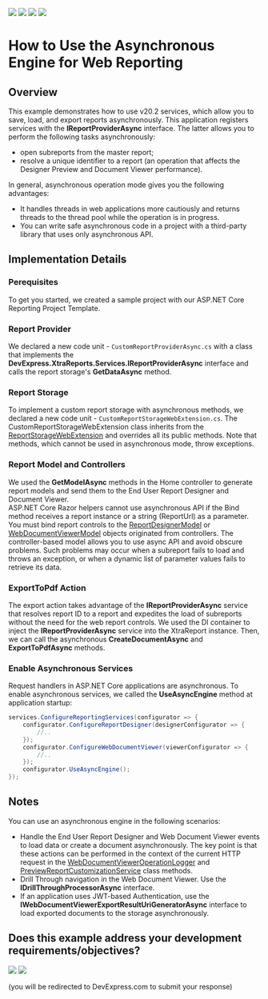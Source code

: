 <!-- default badges list -->
![](https://img.shields.io/endpoint?url=https://codecentral.devexpress.com/api/v1/VersionRange/289745215/20.2.3%2B)
[![](https://img.shields.io/badge/Open_in_DevExpress_Support_Center-FF7200?style=flat-square&logo=DevExpress&logoColor=white)](https://supportcenter.devexpress.com/ticket/details/T925249)
[![](https://img.shields.io/badge/📖_How_to_use_DevExpress_Examples-e9f6fc?style=flat-square)](https://docs.devexpress.com/GeneralInformation/403183)
[![](https://img.shields.io/badge/💬_Leave_Feedback-feecdd?style=flat-square)](#does-this-example-address-your-development-requirementsobjectives)
<!-- default badges end -->
# How to Use the Asynchronous Engine for Web Reporting 
 
## Overview 
This example demonstrates how to use v20.2 services, which allow you to save, load, and export reports asynchronously. 
This application registers services with the **IReportProviderAsync** interface. The latter allows you to perform the following tasks asynchronously: 
- open subreports from the master report; 
- resolve a unique identifier to a report (an operation that affects the Designer Preview and Document Viewer performance). 

In general, asynchronous operation mode gives you the following advantages: 
- It handles threads in web applications more cautiously and returns threads to the thread pool while the operation is in progress.  
- You can write safe asynchronous code in a project with a third-party library that uses only asynchronous API. 
 
## Implementation Details 

### Perequisites 

To get you started, we created a sample project with our ASP.NET Core Reporting Project Template. 

### Report Provider 

We declared a new code unit - `CustomReportProviderAsync.cs` with a class that implements the **DevExpress.XtraReports.Services.IReportProviderAsync** interface and calls the report storage's **GetDataAsync** method. 

### Report Storage 

To implement a custom report storage with asynchronous methods, we declared a new code unit - `CustomReportStorageWebExtension.cs`. The CustomReportStorageWebExtension class inherits from the [ReportStorageWebExtension](https://docs.devexpress.com/XtraReports/DevExpress.XtraReports.Web.Extensions.ReportStorageWebExtension) and overrides all its public methods. Note that methods, which cannot be used in asynchronous mode, throw exceptions.

### Report Model and Controllers

We used the **GetModelAsync** methods in the Home controller to generate report models and send them to the End User Report Designer and Document Viewer.  
ASP.NET Core Razor helpers cannot use asynchronous API if the Bind method receives a report instance or a string (ReportUrl) as a parameter. You must bind report controls to the [ReportDesignerModel](https://docs.devexpress.com/XtraReports/DevExpress.XtraReports.Web.ReportDesigner.ReportDesignerModel) or [WebDocumentViewerModel](https://docs.devexpress.com/XtraReports/DevExpress.XtraReports.Web.WebDocumentViewer.WebDocumentViewerModel) objects originated from controllers. The controller-based model allows you to use async API and avoid obscure problems. Such problems may occur when a subreport fails to load and throws an exception, or when a dynamic list of parameter values fails to retrieve its data.

### ExportToPdf Action 

The export action takes advantage of the **IReportProviderAsync** service that resolves report ID to a report and expedites the load of subreports without the need for the web report controls. We used the DI container to inject the **IReportProviderAsync** service into the XtraReport instance. Then, we can call the asynchronous **CreateDocumentAsync** and **ExportToPdfAsync** methods.

### Enable Asynchronous Services

Request handlers in ASP.NET Core applications are asynchronous. To enable asynchronous services, we called the **UseAsyncEngine** method at application startup:

```csharp
services.ConfigureReportingServices(configurator => { 
    configurator.ConfigureReportDesigner(designerConfigurator => { 
        //.. 
    }); 
    configurator.ConfigureWebDocumentViewer(viewerConfigurator => { 
        //.. 
    }); 
    configurator.UseAsyncEngine(); 
});
``` 
 
## Notes 

You can use an asynchronous engine in the following scenarios: 
- Handle the End User Report Designer and Web Document Viewer events to load data or create a document asynchronously. The key point is that these actions can be performed in the context of the current HTTP request in the [WebDocumentViewerOperationLogger](https://docs.devexpress.com/XtraReports/DevExpress.XtraReports.Web.WebDocumentViewer.WebDocumentViewerOperationLogger) and  [PreviewReportCustomizationService](https://docs.devexpress.com/XtraReports/DevExpress.XtraReports.Web.ReportDesigner.Services.PreviewReportCustomizationService) class methods. 
- Drill Through navigation in the Web Document Viewer. Use the  **IDrillThroughProcessorAsync** interface. 
- If an application uses JWT-based Authentication, use the **IWebDocumentViewerExportResultUriGeneratorAsync** interface to load exported documents to the storage asynchronously. 
 
<!-- feedback -->
## Does this example address your development requirements/objectives?

[<img src="https://www.devexpress.com/support/examples/i/yes-button.svg"/>](https://www.devexpress.com/support/examples/survey.xml?utm_source=github&utm_campaign=reporting-asp-net-core-use-async-engine&~~~was_helpful=yes) [<img src="https://www.devexpress.com/support/examples/i/no-button.svg"/>](https://www.devexpress.com/support/examples/survey.xml?utm_source=github&utm_campaign=reporting-asp-net-core-use-async-engine&~~~was_helpful=no)

(you will be redirected to DevExpress.com to submit your response)
<!-- feedback end -->
